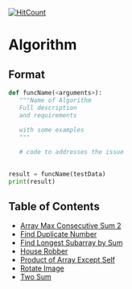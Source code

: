 [![HitCount](http://hits.dwyl.com/tnguyenminh/algorithm.svg)](http://hits.dwyl.com/tnguyenminh/algorithm)

# Algorithm

## Format
 ```python
 def funcName(<arguments>):
    """Name of Algorithm
    Full description
    and requirements
    
    with some examples
    """

    # code to addresses the issue
    
 
 result = funcName(testData)
 print(result)
 ```

## Table of Contents
  - [Array Max Consecutive Sum 2](https://github.com/tnguyenminh/algorithm/blob/master/arrayMaxConsecutiveSum2.py)
  - [Find Duplicate Number](https://github.com/tnguyenminh/algorithm/blob/master/findDuplicate.py)
  - [Find Longest Subarray by Sum](https://github.com/tnguyenminh/algorithm/blob/master/findLongestSubarrayBySum.py)
  - [House Robber](https://github.com/tnguyenminh/algorithm/blob/master/houseRobber.py)
  - [Product of Array Except Self](https://github.com/tnguyenminh/algorithm/blob/master/productExceptSelf.py)
  - [Rotate Image](https://github.com/tnguyenminh/algorithm/blob/master/rotateImage.py)
  - [Two Sum](https://github.com/tnguyenminh/algorithm/blob/master/twoSum.py)
